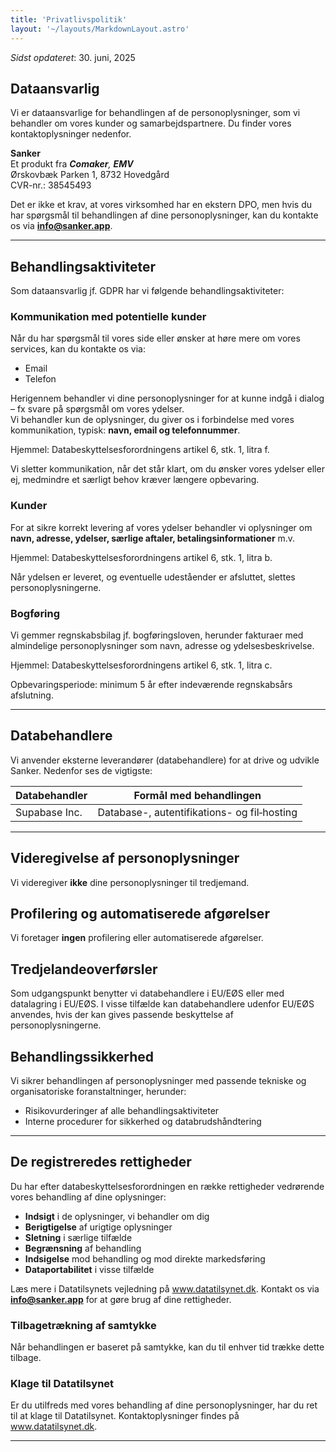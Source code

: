 ```yaml
---
title: 'Privatlivspolitik'
layout: '~/layouts/MarkdownLayout.astro'
---
```


_Sidst opdateret_: 30. juni, 2025

## Dataansvarlig

Vi er dataansvarlige for behandlingen af de personoplysninger, som vi behandler om vores kunder og samarbejdspartnere. Du finder vores kontaktoplysninger nedenfor.

**Sanker**  
Et produkt fra _**Comaker**, **EMV**_  
Ørskovbæk Parken 1,
8732 Hovedgård  
CVR-nr.: 38545493

Det er ikke et krav, at vores virksomhed har en ekstern DPO, men hvis du har spørgsmål til behandlingen af dine personoplysninger, kan du kontakte os via **info@sanker.app**.

---

## Behandlingsaktiviteter

Som dataansvarlig jf. GDPR har vi følgende behandlingsaktiviteter:

<!-- ### Besøg på hjemmeside

Når du besøger vores hjemmeside, anvender vi cookies for at hjemmesiden kan fungere, hvilket du kan læse mere om i vores [cookiepolitik]. -->

### Kommunikation med potentielle kunder

Når du har spørgsmål til vores side eller ønsker at høre mere om vores services, kan du kontakte os via:

- Email
- Telefon

Herigennem behandler vi dine personoplysninger for at kunne indgå i dialog – fx svare på spørgsmål om vores ydelser.  
Vi behandler kun de oplysninger, du giver os i forbindelse med vores kommunikation, typisk: **navn, email og telefonnummer**.

Hjemmel: Databeskyttelsesforordningens artikel 6, stk. 1, litra f.

Vi sletter kommunikation, når det står klart, om du ønsker vores ydelser eller ej, medmindre et særligt behov kræver længere opbevaring.

### Kunder

For at sikre korrekt levering af vores ydelser behandler vi oplysninger om **navn, adresse, ydelser, særlige aftaler, betalingsinformationer** m.v.

Hjemmel: Databeskyttelsesforordningens artikel 6, stk. 1, litra b.

Når ydelsen er leveret, og eventuelle udeståender er afsluttet, slettes personoplysningerne.

<!-- ### Nyhedsbrev

Det er frivilligt at tilmelde sig vores nyhedsbrev, og du kan altid framelde dig. Formålet er at sende nyheder om nyt indhold, ydelser og tilbud.

Vi sender kun mails, hvis du har givet **aktivt samtykke** (double-opt-in).
Hjemmel: Databeskyttelsesforordningens artikel 6, stk. 1, litra a.

Vi behandler dine oplysninger, så længe du er tilmeldt. Ved framelding stopper vi udsendelsen. Hvis vi ikke har sendt et nyhedsbrev i 12 måneder, bortfalder samtykket pga. passivitet.
Tidligere samtykke gemmes i 2 år efter sidste anvendelse jf. Forbrugerombudsmandens spamvejledning afsnit 11.3. -->

### Bogføring

Vi gemmer regnskabsbilag jf. bogføringsloven, herunder fakturaer med almindelige personoplysninger som navn, adresse og ydelsesbeskrivelse.

Hjemmel: Databeskyttelsesforordningens artikel 6, stk. 1, litra c.

Opbevaringsperiode: minimum 5 år efter indeværende regnskabsårs afslutning.

<!-- ### Jobansøgninger

Vi modtager gerne jobansøgninger for at vurdere match til ledige stillinger.

- **Uopfordrede ansøgninger**: vurderes straks af HR og slettes, hvis der ikke er match.
- **Opslåede stillinger**: slettes, hvis du ikke ansættes, umiddelbart efter at den rette kandidat er fundet.
- **Rekrutteringsforløb/ansættelse**: særskilt information fremsendes.

Hjemmel: Databeskyttelsesforordningens artikel 6, stk. 1, litra f. -->

---

## Databehandlere

Vi anvender eksterne leverandører (databehandlere) for at drive og udvikle Sanker. Nedenfor ses de vigtigste:

| Databehandler | Formål med behandlingen                     |
| ------------- | ------------------------------------------- |
| Supabase Inc. | Database-, autentifikations- og fil‐hosting |

<!--
| Vercel Inc.                 | Hosting af web-applikation og CI/CD                |
| Cloudflare Inc.             | CDN, DNS og sikkerhed                              |
| Stripe Payments Europe Ltd. | Betalingsbehandling                                |
| [PASTE HERE]                | [PASTE HERE – supplerende databehandler og formål] | -->

---

## Videregivelse af personoplysninger

Vi videregiver **ikke** dine personoplysninger til tredjemand.

## Profilering og automatiserede afgørelser

Vi foretager **ingen** profilering eller automatiserede afgørelser.

## Tredjelandeoverførsler

Som udgangspunkt benytter vi databehandlere i EU/EØS eller med datalagring i EU/EØS. I visse tilfælde kan databehandlere udenfor EU/EØS anvendes, hvis der kan gives passende beskyttelse af personoplysningerne.

## Behandlingssikkerhed

Vi sikrer behandlingen af personoplysninger med passende tekniske og organisatoriske foranstaltninger, herunder:

- Risikovurderinger af alle behandlingsaktiviteter
- Interne procedurer for sikkerhed og databrudshåndtering

---

## De registreredes rettigheder

Du har efter databeskyttelsesforordningen en række rettigheder vedrørende vores behandling af dine oplysninger:

- **Indsigt** i de oplysninger, vi behandler om dig
- **Berigtigelse** af urigtige oplysninger
- **Sletning** i særlige tilfælde
- **Begrænsning** af behandling
- **Indsigelse** mod behandling og mod direkte markedsføring
- **Dataportabilitet** i visse tilfælde

Læs mere i Datatilsynets vejledning på www.datatilsynet.dk. Kontakt os via **info@sanker.app** for at gøre brug af dine rettigheder.

### Tilbagetrækning af samtykke

Når behandlingen er baseret på samtykke, kan du til enhver tid trække dette tilbage.

### Klage til Datatilsynet

Er du utilfreds med vores behandling af dine personoplysninger, har du ret til at klage til Datatilsynet. Kontaktoplysninger findes på www.datatilsynet.dk.

---

